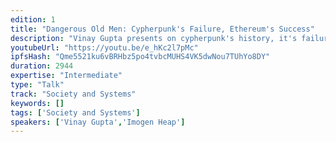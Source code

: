 ```yaml
---
edition: 1
title: "Dangerous Old Men: Cypherpunk's Failure, Ethereum's Success"
description: "Vinay Gupta presents on cypherpunk's history, it's failure and Ethereum's success. Vinay Gupta is a leading thinker on infrastructure theory, state failure solutions, and managing global system risks including poverty/development and the environmental crisis. He is inventor of the hexayurt. Vinay formerly served on Ethereum's communications and release management teams."
youtubeUrl: "https://youtu.be/e_hKc2l7pMc"
ipfsHash: "Qme5521ku6vBRHbz5po4tvbcMUHS4VK5dwNou7TUhYo8DY"
duration: 2944
expertise: "Intermediate"
type: "Talk"
track: "Society and Systems"
keywords: []
tags: ['Society and Systems']
speakers: ['Vinay Gupta','Imogen Heap']
---
```

